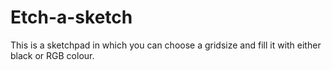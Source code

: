 # Etch-a-sketch

This is a sketchpad in which you can choose a gridsize and fill it with either black or RGB colour.
